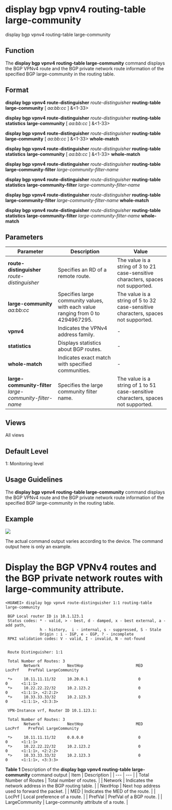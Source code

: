display bgp vpnv4 routing-table large-community
===============================================

display bgp vpnv4 routing-table large-community

Function
--------



The **display bgp vpnv4 routing-table large-community** command displays the BGP VPNv4 route and the BGP private network route information of the specified BGP large-community in the routing table.




Format
------

**display bgp vpnv4 route-distinguisher** *route-distinguisher* **routing-table** **large-community** [ *aa:bb:cc* ] &<1-33>

**display bgp vpnv4 route-distinguisher** *route-distinguisher* **routing-table** **statistics** **large-community** [ *aa:bb:cc* ] &<1-33>

**display bgp vpnv4 route-distinguisher** *route-distinguisher* **routing-table** **large-community** [ *aa:bb:cc* ] &<1-33> **whole-match**

**display bgp vpnv4 route-distinguisher** *route-distinguisher* **routing-table** **statistics** **large-community** [ *aa:bb:cc* ] &<1-33> **whole-match**

**display bgp vpnv4 route-distinguisher** *route-distinguisher* **routing-table** **large-community-filter** *large-community-filter-name*

**display bgp vpnv4 route-distinguisher** *route-distinguisher* **routing-table** **statistics** **large-community-filter** *large-community-filter-name*

**display bgp vpnv4 route-distinguisher** *route-distinguisher* **routing-table** **large-community-filter** *large-community-filter-name* **whole-match**

**display bgp vpnv4 route-distinguisher** *route-distinguisher* **routing-table** **statistics** **large-community-filter** *large-community-filter-name* **whole-match**


Parameters
----------

| Parameter | Description | Value |
| --- | --- | --- |
| **route-distinguisher** *route-distinguisher* | Specifies an RD of a remote route. | The value is a string of 3 to 21 case-sensitive characters, spaces not supported. |
| **large-community** *aa:bb:cc* | Specifies large community values, with each value ranging from 0 to 4294967295. | The value is a string of 5 to 32 case-sensitive characters, spaces not supported. |
| **vpnv4** | Indicates the VPNv4 address family. | - |
| **statistics** | Displays statistics about BGP routes. | - |
| **whole-match** | Indicates exact match with specified communities. | - |
| **large-community-filter** *large-community-filter-name* | Specifies the large community filter name. | The value is a string of 1 to 51 case-sensitive characters, spaces not supported. |



Views
-----

All views


Default Level
-------------

1: Monitoring level


Usage Guidelines
----------------

The **display bgp vpnv4 routing-table large-community** command displays the BGP VPNv4 route and the BGP private network route information of the specified BGP large-community in the routing table.


Example
-------

![](../public_sys-resources/note_3.0-en-us.png) 

The actual command output varies according to the device. The command output here is only an example.


# Display the BGP VPNv4 routes and the BGP private network routes with large-community attribute.
```
<HUAWEI> display bgp vpnv4 route-distinguisher 1:1 routing-table large-community
 
 BGP Local router ID is 10.1.123.1
 Status codes: * - valid, > - best, d - damped, x - best external, a - add path,
               h - history,  i - internal, s - suppressed, S - Stale
               Origin : i - IGP, e - EGP, ? - incomplete
 RPKI validation codes: V - valid, I - invalid, N - not-found


 Route Distinguisher: 1:1

 Total Number of Routes: 3
        Network            NextHop                       MED        LocPrf    PrefVal LargeCommunity

 *>     10.11.11.11/32     10.20.0.1                      0                     0      <1:1:1>
 *>     10.22.22.22/32     10.2.123.2                     0                     0      <1:1:1>, <2:2:2>
 *>     10.33.33.33/32     10.2.123.3                     0                     0      <1:1:1>, <3:3:3>
    
 VPN-Instance vrf, Router ID 10.1.123.1:

 Total Number of Routes: 3
        Network            NextHop                       MED        LocPrf    PrefVal LargeCommunity

 *>     10.11.11.11/32     0.0.0.0                        0                     0      <1:1:1>
 *>     10.22.22.22/32     10.2.123.2                     0                     0      <1:1:1>, <2:2:2>
 *>     10.33.33.33/32     10.2.123.3                     0                     0      <1:1:1>, <3:3:3>

```

**Table 1** Description of the **display bgp vpnv4 routing-table large-community** command output
| Item | Description |
| --- | --- |
| Total Number of Routes | Total number of routes. |
| Network | Indicates the network address in the BGP routing table. |
| NextHop | Next hop address used to forward the packet. |
| MED | Indicates the MED of the route. |
| LocPrf | Local preference of a route. |
| PrefVal | PrefVal of a BGP route. |
| LargeCommunity | Large-community attribute of a route. |